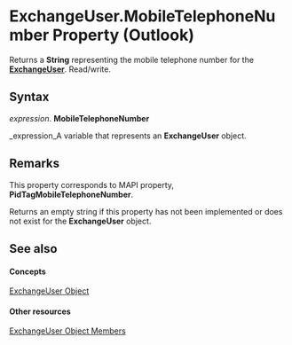 
# ExchangeUser.MobileTelephoneNumber Property (Outlook)

Returns a  **String** representing the mobile telephone number for the **[ExchangeUser](6ec117d1-7fdb-aa36-b567-1242f8238df0.md)**. Read/write.


## Syntax

 _expression_. **MobileTelephoneNumber**

 _expression_A variable that represents an  **ExchangeUser** object.


## Remarks

This property corresponds to MAPI property,  **PidTagMobileTelephoneNumber**.

Returns an empty string if this property has not been implemented or does not exist for the  **ExchangeUser** object.


## See also


#### Concepts


 [ExchangeUser Object](6ec117d1-7fdb-aa36-b567-1242f8238df0.md)
#### Other resources


 [ExchangeUser Object Members](b9489e9d-0b8e-1c8d-d5df-8def4b1ee5e8.md)
